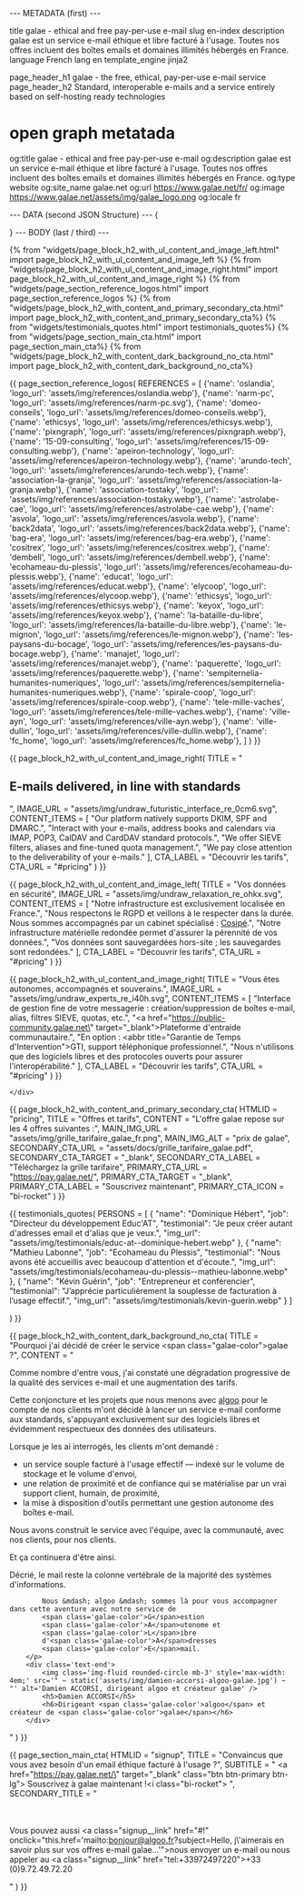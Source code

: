 --- METADATA (first) ---

title           galae - ethical and free pay-per-use e-mail
slug            en-index
description     galae est un service e-mail éthique et libre facturé à l'usage. Toutes nos offres incluent des boîtes emails et domaines illimités hébergés en France.
language        French
lang            en
template_engine jinja2

page_header_h1  galae - the free, ethical, pay-per-use e-mail service
page_header_h2  Standard, interoperable e-mails and a service entirely based on self-hosting ready technologies

# open graph metatada
og:title        galae - ethical and free pay-per-use e-mail
og:description  galae est un service e-mail éthique et libre facturé à l'usage. Toutes nos offres incluent des boîtes emails et domaines illimités hébergés en France.
og:type         website
og:site_name    galae.net
og:url          https://www.galae.net/fr/
og:image        https://www.galae.net/assets/img/galae_logo.png
og:locale       fr

--- DATA (second JSON Structure) ---
{

}
--- BODY (last / third) ---


{% from "widgets/page_block_h2_with_ul_content_and_image_left.html" import page_block_h2_with_ul_content_and_image_left %}
{% from "widgets/page_block_h2_with_ul_content_and_image_right.html" import page_block_h2_with_ul_content_and_image_right %}
{% from "widgets/page_section_reference_logos.html" import page_section_reference_logos %}
{% from "widgets/page_block_h2_with_content_and_primary_secondary_cta.html" import page_block_h2_with_content_and_primary_secondary_cta%}
{% from "widgets/testimonials_quotes.html" import testimonials_quotes%}
{% from "widgets/page_section_main_cta.html" import page_section_main_cta%}
{% from "widgets/page_block_h2_with_content_dark_background_no_cta.html" import page_block_h2_with_content_dark_background_no_cta%}



{{ page_section_reference_logos(
    REFERENCES = 
    [
        {'name': 'oslandia', 'logo_url': 'assets/img/references/oslandia.webp'},
        {'name': 'narm-pc', 'logo_url': 'assets/img/references/narm-pc.svg'},
        {'name': 'domeo-conseils', 'logo_url': 'assets/img/references/domeo-conseils.webp'},
        {'name': 'ethicsys', 'logo_url': 'assets/img/references/ethicsys.webp'},
        {'name': 'pixngraph', 'logo_url': 'assets/img/references/pixngraph.webp'},
        {'name': '15-09-consulting', 'logo_url': 'assets/img/references/15-09-consulting.webp'},
        {'name': 'apeiron-technology', 'logo_url': 'assets/img/references/apeiron-technology.webp'},
        {'name': 'arundo-tech', 'logo_url': 'assets/img/references/arundo-tech.webp'},
        {'name': 'association-la-granja', 'logo_url': 'assets/img/references/association-la-granja.webp'},
        {'name': 'association-tostaky', 'logo_url': 'assets/img/references/association-tostaky.webp'},
        {'name': 'astrolabe-cae', 'logo_url': 'assets/img/references/astrolabe-cae.webp'},
        {'name': 'asvola', 'logo_url': 'assets/img/references/asvola.webp'},
        {'name': 'back2data', 'logo_url': 'assets/img/references/back2data.webp'},
        {'name': 'bag-era', 'logo_url': 'assets/img/references/bag-era.webp'},
        {'name': 'cositrex', 'logo_url': 'assets/img/references/cositrex.webp'},
        {'name': 'dembell', 'logo_url': 'assets/img/references/dembell.webp'},
        {'name': 'ecohameau-du-plessis', 'logo_url': 'assets/img/references/ecohameau-du-plessis.webp'},
        {'name': 'educat', 'logo_url': 'assets/img/references/educat.webp'},
        {'name': 'elycoop', 'logo_url': 'assets/img/references/elycoop.webp'},
        {'name': 'ethicsys', 'logo_url': 'assets/img/references/ethicsys.webp'},
        {'name': 'keyox', 'logo_url': 'assets/img/references/keyox.webp'},
        {'name': 'la-bataille-du-libre', 'logo_url': 'assets/img/references/la-bataille-du-libre.webp'},
        {'name': 'le-mignon', 'logo_url': 'assets/img/references/le-mignon.webp'},
        {'name': 'les-paysans-du-bocage', 'logo_url': 'assets/img/references/les-paysans-du-bocage.webp'},
        {'name': 'manajet', 'logo_url': 'assets/img/references/manajet.webp'},
        {'name': 'paquerette', 'logo_url': 'assets/img/references/paquerette.webp'},
        {'name': 'sempiternelia-humanites-numeriques', 'logo_url': 'assets/img/references/sempiternelia-humanites-numeriques.webp'},
        {'name': 'spirale-coop', 'logo_url': 'assets/img/references/spirale-coop.webp'},
        {'name': 'tele-mille-vaches', 'logo_url': 'assets/img/references/tele-mille-vaches.webp'},
        {'name': 'ville-ayn', 'logo_url': 'assets/img/references/ville-ayn.webp'},
        {'name': 'ville-dullin', 'logo_url': 'assets/img/references/ville-dullin.webp'},
        {'name': 'fc_home', 'logo_url': 'assets/img/references/fc_home.webp'},
    ]
) }}



<section class="showcase">
    <div class="container-fluid p-0">


{{ page_block_h2_with_ul_content_and_image_right( 
    TITLE = 
    "
        <h2>E-mails <span class='galae-color'>delivered</span>, in line with <span class='galae-color'>standards</span></h2>
    ",
    IMAGE_URL = "assets/img/undraw_futuristic_interface_re_0cm6.svg",
    CONTENT_ITEMS = 
    [
        "Our platform natively supports DKIM, SPF and DMARC.",
        "Interact with your e-mails, address books and calendars via IMAP, POP3, CalDAV and CardDAV standard protocols.",
        "We offer SIEVE filters, aliases and fine-tuned quota management.",
        "We pay close attention to the deliverability of your e-mails."
    ],
    CTA_LABEL = "Découvrir les tarifs",
    CTA_URL = "#pricing"
) }}


{{ page_block_h2_with_ul_content_and_image_left(
    TITLE = "Vos données en <span class='galae-color'>sécurité</span>",
    IMAGE_URL = "assets/img/undraw_relaxation_re_ohkx.svg",
    CONTENT_ITEMS =
    [
        "Notre infrastructure est exclusivement localisée en France.",
        "Nous respectons le RGPD et veillons à le respecter dans la durée. Nous sommes accompagnés par un cabinet spécialisé : <a href='https://www.cosipe.fr/' target='_blank'>Cosipé</a>.",
        "Notre infrastructure matérielle redondée permet d'assurer la pérennité de vos données.",
        "Vos données sont sauvegardées hors-site ; les sauvegardes sont redondées."
    ],
    CTA_LABEL = "Découvrir les tarifs",
    CTA_URL = "#pricing" 
) }}


{{ page_block_h2_with_ul_content_and_image_right( 
    TITLE = "Vous êtes <span class='galae-color'>autonomes</span>, accompagnés et souverains.",
    IMAGE_URL = "assets/img/undraw_experts_re_i40h.svg",
    CONTENT_ITEMS =
    [
        "Interface de gestion fine de votre messagerie : création/suppression de boîtes e-mail, alias, filtres SIEVE, quotas, etc.",
        "<a href=\"https://public-community.galae.net\" target=\"_blank\">Plateforme</a> d'entraide communautaire.",
        "En option : <abbr title=\"Garantie de Temps d'Intervention\">GTI</abbr>, support téléphonique professionnel.",
        "Nous n'utilisons que des logiciels libres et des protocoles ouverts pour assurer l'interopérabilité."
    ],
    CTA_LABEL = "Découvrir les tarifs",
    CTA_URL = "#pricing" 
) }}


    </div>
</section>



{{ page_block_h2_with_content_and_primary_secondary_cta(
    HTMLID = "pricing",
    TITLE = "Offres et tarifs",
    CONTENT = "L'offre galae repose sur les 4 offres suivantes :",
    MAIN_IMG_URL = "assets/img/grille_tarifaire_galae_fr.png",
    MAIN_IMG_ALT = "prix de galae",
    SECONDARY_CTA_URL = "assets/docs/grille_tarifaire_galae.pdf",
    SECONDARY_CTA_TARGET = "_blank",
    SECONDARY_CTA_LABEL = "Téléchargez la grille tarifaire",
    PRIMARY_CTA_URL = "https://pay.galae.net/",
    PRIMARY_CTA_TARGET = "_blank",
    PRIMARY_CTA_LABEL = "Souscrivez maintenant",
    PRIMARY_CTA_ICON = "bi-rocket"
) }}



{{ testimonials_quotes(
    PERSONS =
    [
        { "name": "Dominique Hébert", "job": "Directeur du développement Educ'AT", "testimonial": "Je peux créer autant d'adresses email et d'alias que je veux.", "img_url": "assets/img/testimonials/educ-at--dominique-hebert.webp" },
        { "name": "Mathieu Labonne", "job": "Ecohameau du Plessis", "testimonial": "Nous avons été accueillis avec beaucoup d'attention et d'écoute.", "img_url": "assets/img/testimonials/ecohameau-du-plessis--mathieu-labonne.webp" },
        { "name": "Kévin Guérin", "job": "Entrepreneur et conférencier", "testimonial": "J’apprécie particulièrement la souplesse de facturation à l’usage effectif.", "img_url": "assets/img/testimonials/kevin-guerin.webp" }
    ]

) }}



{{ page_block_h2_with_content_dark_background_no_cta( 
    TITLE = "Pourquoi j'ai décidé de créer le service <span class=\"galae-color\">galae</span> ?",
    CONTENT = 
    "
        <p class='lead'>
            Comme nombre d'entre vous, j'ai constaté une dégradation progressive de la qualité des services e-mail et une augmentation des tarifs.
        </p>
        <p class='lead'>
            Cette conjoncture et les projets que nous menons avec <a href='https://www.algoo.fr' target='_blank'>algoo</a>
            pour le compte de nos clients m'ont décidé à lancer un service e-mail conforme aux standards,
            s'appuyant exclusivement sur des logiciels libres et évidemment respectueux
            des données des utilisateurs.
        </p>
        <p class='lead'>
            Lorsque je les ai interrogés, les clients m'ont demandé :
        </p>
        <ul class='lead'>
        <li>
            un service souple facturé à l'usage effectif &mdash; indexé sur le volume de stockage et le volume d'envoi,
        </li>
        <li>
            une relation de proximité et de confiance qui se matérialise par un vrai support client, humain, de proximité,
        </li>
        <li>
            la mise à disposition d'outils permettant une gestion autonome des boîtes e-mail.
        </li>
        </ul>
        <p class='lead'>
            Nous avons construit le service avec l'équipe, avec la communauté, avec nos clients, pour nos clients.
        </p>
        <p class='lead'>
            Et ça continuera d'être ainsi.
        </p>
        <p class='lead'>
            Décrié, le mail reste la colonne vertébrale de la majorité des systèmes d'informations.

            Nous &mdash; algoo &mdash; sommes là pour vous accompagner dans cette aventure avec notre service de
            <span class='galae-color'>G</span>estion
            <span class='galae-color'>A</span>utonome et
            <span class='galae-color'>L</span>ibre
            d'<span class='galae-color'>A</span>dresses
            <span class='galae-color'>E</span>mail.
        </p>
        <div class='text-end'>
            <img class='img-fluid rounded-circle mb-3' style='max-width: 4em;' src='" ~ static('assets/img/damien-accorsi-algoo-galae.jpg') ~ "' alt='Damien ACCORSI, dirigeant algoo et créateur galae' />
            <h5>Damien ACCORSI</h5>
            <h6>Dirigeant <span class='galae-color'>algoo</span> et créateur de <span class='galae-color'>galae</span></h6>
        </div>
"
) }}



{{ page_section_main_cta(
    HTMLID = "signup",
    TITLE = "Convaincus que vous avez besoin d'un email éthique facturé à l'usage&nbsp;?",
    SUBTITLE =
    "
        <a href=\"https://pay.galae.net/\" target=\"_blank\" class=\"btn btn-primary btn-lg\">
            Souscrivez à galae maintenant&nbsp;!<i class=\"bi-rocket\"></i>
        </a>
    ",
    SECONDARY_TITLE = 
    "
        <p>
            <br/><br/>Vous pouvez aussi 
            <a class=\"signup__link\" href=\"#!\" onclick=\"this.href='mailto:bonjour@algoo.fr?subject=Hello, j\\'aimerais en savoir plus sur vos offres e-mail galae...'\">nous envoyer un e-mail</a>
            ou nous appeler au <a class=\"signup__link\" href=\"tel:+33972497220\">+33 (0)9.72.49.72.20</a>
        </p>
    "
) }}
